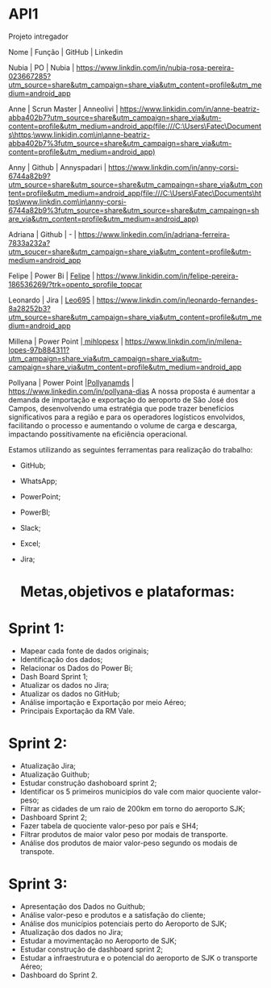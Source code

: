 # API1
Projeto intregador

Nome | Função | GitHub | Linkedin

Nubia | PO     | Nubia | <https://www.linkdin.com/in/nubia-rosa-pereira-023667285?utm_source=share&utm_campaign=share_via&utm_content=profile&utm_medium=android_app>

Anne | Scrun Master | Anneolivi | https://www.linkidin.com/in/anne-beatriz-abba402b7?utm_source=share&utm_campaign=share_via&utm-content=profile&utm_medium=android_app(file:///C:\Users\Fatec\Documents\https;\www.linkidin.com\in\anne-beatriz-abba402b7%3futm_source=share&utm_campaign=share_via&utm-content=profile&utm_medium=android_app)

Anny | Github | Annyspadari | https://www.linkdin.com/in/anny-corsi-6744a82b9?utm_source=share&utm_source=share&utm_campaingn=share_via&utm_content=profile&utm_medium=android_app(file:///C:\Users\Fatec\Documents\https\www.linkdin.com\in\anny-corsi-6744a82b9%3futm_source=share&utm_source=share&utm_campaingn=share_via&utm_content=profile&utm_medium=android_app)

Adriana | Github | - | https://www.linkedin.com/in/adriana-ferreira-7833a232a?utm_soucer=share&utm_campaign=share_via&utm_content=profile&utm-medium=android_app

Felipe | Power Bi | [Felipe](file:///C:\Users\Fatec\Documents\Felipe) | <https://www.linkidin.com/in/felipe-pereira-186536269/?trk=opento_sprofile_topcar>

Leonardo | Jira | [Leo695](file:///C:\Users\Fatec\Documents\Leo695) | <https://www.linkdin.com/in/leonardo-fernandes-8a28252b3?utm_source=share&utm_campaign=share_via&utm_content=profile&utm_medium=android_app>

Millena | Power Point |[ mihlopesx](file:///C:\Users\Fatec\Documents\|%20mihlopesx) | <https://www.linkdin.com/in/milena-lopes-97b884311?utm_campaign=share_via&utm_campaign=share_via&utm-campaign=share_via&utm_content=profile&utm_medium=android_app>

Pollyana | Power Point |[Pollyanamds](file:///C:\Users\Fatec\Documents\Pollyanamds) | <https://www.linkedin.com/in/pollyana-dias>
A nossa proposta é aumentar a demanda de importação e exportação do aeroporto de São José dos Campos, desenvolvendo uma estratégia que pode trazer benefícios significativos para a região e para os operadores logísticos envolvidos, facilitando o processo e aumentando o volume de carga e descarga, impactando possitivamente na eficiência operacional.

Estamos utilizando as seguintes ferramentas para realização do trabalho:

- GitHub;
- WhatsApp;
- PowerPoint;
- PowerBI;
- Slack;
- Excel;
- Jira;

  # Metas,objetivos e plataformas:

# Sprint 1:

- Mapear cada fonte de dados originais;
- Identificação dos dados;
- Relacionar os Dados do Power Bi;
- Dash Board Sprint 1;
- Atualizar os dados no Jira;
- Atualizar os dados no GitHub;
- Análise importação e Exportação por meio Aéreo;
- Principais Exportação da RM Vale.
 
# Sprint 2:

- Atualização Jira;
- Atualização Guithub;
- Estudar construção dashoboard sprint 2;
- Identificar os 5 primeiros municipios do vale com maior quociente valor-peso;
- Filtrar as cidades de um raio de 200km em torno do aeroporto SJK;
- Dashboard Sprint 2;
- Fazer tabela de quociente valor-peso por país e SH4;
- Filtrar produtos de maior valor peso por modais de transporte.
- Análise dos produtos de maior valor-peso segundo os modais de transpote.

# Sprint 3:

- Apresentação dos Dados no Guithub;
- Análise valor-peso e produtos e a satisfação do cliente;
- Análise dos municípios potenciais perto do Aeroporto de SJK;
- Atualização dos dados no Jira;
- Estudar a movimentação no Aeroporto de SJK;
- Estudar construção de dashboard sprint 2;
- Estudar a infraestrutura e o potencial do aeroporto de SJK o transporte Aéreo;
- Dashboard do Sprint 2.
